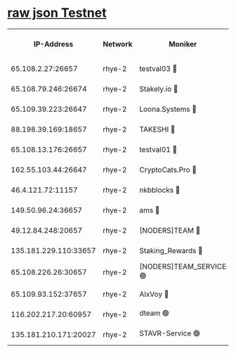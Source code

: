 
[raw json Testnet](https://rpc-check.quickt.stavr.tech/quickt/rpc-quickt-result.json)
=


<table><tr><th>IP-Address</th><th>Network</th><th>Moniker</th><th>Latest Block Height</th><th>Earliest Block Height</th><th>Catching Up</th><th>Tx Index</th><th>Voting Power</th><th>Scan Time</th></tr><tr><td>65.108.2.27:26657</td><td>rhye-2</td><td>testval03 🔴</td><td>1445272</td><td>1</td><td>False</td><td>on</td><td>11002050</td><td>2024-03-27T12:57:26.931206098UTC</td></tr><tr><td>65.108.79.246:26674</td><td>rhye-2</td><td>Stakely.io 🔴</td><td>1445272</td><td>1</td><td>False</td><td>on</td><td>10010</td><td>2024-03-27T12:57:27.258725748UTC</td></tr><tr><td>65.109.39.223:26647</td><td>rhye-2</td><td>Loona.Systems 🔴</td><td>1445273</td><td>1</td><td>False</td><td>off</td><td>86949</td><td>2024-03-27T12:57:32.200365930UTC</td></tr><tr><td>88.198.39.169:18657</td><td>rhye-2</td><td>TAKESHI 🔴</td><td>1445273</td><td>1</td><td>False</td><td>off</td><td>40542</td><td>2024-03-27T12:57:32.784293067UTC</td></tr><tr><td>65.108.13.176:26657</td><td>rhye-2</td><td>testval01 🔴</td><td>1445273</td><td>1</td><td>False</td><td>on</td><td>13082010</td><td>2024-03-27T12:57:33.437546207UTC</td></tr><tr><td>162.55.103.44:26647</td><td>rhye-2</td><td>CryptoCats.Pro 🔴</td><td>1445278</td><td>1</td><td>False</td><td>off</td><td>9999</td><td>2024-03-27T12:58:01.095553171UTC</td></tr><tr><td>46.4.121.72:11157</td><td>rhye-2</td><td>nkbblocks 🔴</td><td>1445271</td><td>70101</td><td>False</td><td>off</td><td>81084</td><td>2024-03-27T12:57:20.073015607UTC</td></tr><tr><td>149.50.96.24:36657</td><td>rhye-2</td><td>ams 🔴</td><td>1366700</td><td>133501</td><td>False</td><td>on</td><td>10732</td><td>2024-03-27T12:57:46.565939808UTC</td></tr><tr><td>49.12.84.248:20657</td><td>rhye-2</td><td>[NODERS]TEAM 🔴</td><td>1445275</td><td>146001</td><td>False</td><td>on</td><td>59690</td><td>2024-03-27T12:57:44.172987194UTC</td></tr><tr><td>135.181.229.110:33657</td><td>rhye-2</td><td>Staking_Rewards 🔴</td><td>1445273</td><td>149101</td><td>False</td><td>on</td><td>9900</td><td>2024-03-27T12:57:32.515707176UTC</td></tr><tr><td>65.108.226.26:30657</td><td>rhye-2</td><td>[NODERS]TEAM_SERVICE 🟢</td><td>1445273</td><td>241501</td><td>False</td><td>on</td><td>0</td><td>2024-03-27T12:57:33.131251025UTC</td></tr><tr><td>65.109.93.152:37657</td><td>rhye-2</td><td>AlxVoy 🔴</td><td>1445271</td><td>315173</td><td>False</td><td>on</td><td>150351</td><td>2024-03-27T12:57:24.556833603UTC</td></tr><tr><td>116.202.217.20:60957</td><td>rhye-2</td><td>dteam 🟢</td><td>1445272</td><td>1334001</td><td>False</td><td>on</td><td>0</td><td>2024-03-27T12:57:29.830248527UTC</td></tr><tr><td>135.181.210.171:20027</td><td>rhye-2</td><td>STAVR-Service 🟢</td><td>1445275</td><td>1443001</td><td>False</td><td>on</td><td>0</td><td>2024-03-27T12:57:41.875618723UTC</td></tr></table>